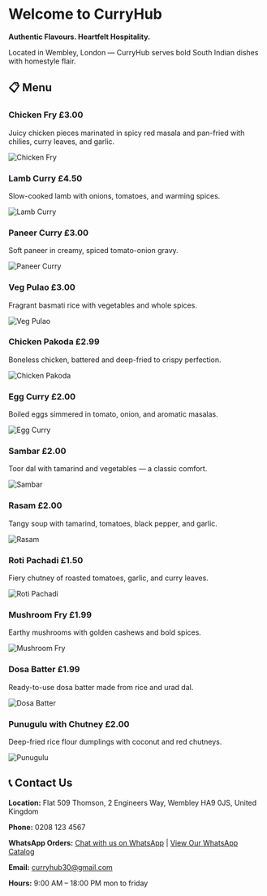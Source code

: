 <!DOCTYPE html>
<html lang="en">
<head>
  <meta charset="UTF-8">
  <meta name="viewport" content="width=device-width, initial-scale=1.0">
  <title>CurryHub</title>
  <link rel="stylesheet" href="styles.css">
</head>
<body>

  <h1>Welcome to CurryHub</h1>
  <p><strong>Authentic Flavours. Heartfelt Hospitality.</strong></p>
  <p>Located in Wembley, London — CurryHub serves bold South Indian dishes with homestyle flair.</p>

  <h2>📋 Menu</h2>

  <div class="menu-item">
    <h3>Chicken Fry <span class="price">£3.00</span></h3>
    <p>Juicy chicken pieces marinated in spicy red masala and pan-fried with chilies, curry leaves, and garlic.</p>
    <img src="images/chicken-fry.jpg" alt="Chicken Fry">
  </div>

  <div class="menu-item">
    <h3>Lamb Curry <span class="price">£4.50</span></h3>
    <p>Slow-cooked lamb with onions, tomatoes, and warming spices.</p>
    <img src="images/lamb-curry.jpg" alt="Lamb Curry">
  </div>

  <div class="menu-item">
    <h3>Paneer Curry <span class="price">£3.00</span></h3>
    <p>Soft paneer in creamy, spiced tomato-onion gravy.</p>
    <img src="images/paneer-curry.jpg" alt="Paneer Curry">
  </div>

  <div class="menu-item">
    <h3>Veg Pulao <span class="price">£3.00</span></h3>
    <p>Fragrant basmati rice with vegetables and whole spices.</p>
    <img src="images/veg-pulao.jpg" alt="Veg Pulao">
  </div>

  <div class="menu-item">
    <h3>Chicken Pakoda <span class="price">£2.99</span></h3>
    <p>Boneless chicken, battered and deep-fried to crispy perfection.</p>
    <img src="images/chicken-pakoda.jpg" alt="Chicken Pakoda">
  </div>

  <div class="menu-item">
    <h3>Egg Curry <span class="price">£2.00</span></h3>
    <p>Boiled eggs simmered in tomato, onion, and aromatic masalas.</p>
    <img src="images/egg-curry.jpg" alt="Egg Curry">
  </div>

  <div class="menu-item">
    <h3>Sambar <span class="price">£2.00</span></h3>
    <p>Toor dal with tamarind and vegetables — a classic comfort.</p>
    <img src="images/sambar.jpg" alt="Sambar">
  </div>

  <div class="menu-item">
    <h3>Rasam <span class="price">£2.00</span></h3>
    <p>Tangy soup with tamarind, tomatoes, black pepper, and garlic.</p>
    <img src="images/rasam.jpg" alt="Rasam">
  </div>

  <div class="menu-item">
    <h3>Roti Pachadi <span class="price">£1.50</span></h3>
    <p>Fiery chutney of roasted tomatoes, garlic, and curry leaves.</p>
    <img src="images/roti-pachadi.jpg" alt="Roti Pachadi">
  </div>

  <div class="menu-item">
    <h3>Mushroom Fry <span class="price">£1.99</span></h3>
    <p>Earthy mushrooms with golden cashews and bold spices.</p>
    <img src="images/mushroom-fry.jpg" alt="Mushroom Fry">
  </div>

  <div class="menu-item">
    <h3>Dosa Batter <span class="price">£1.99</span></h3>
    <p>Ready-to-use dosa batter made from rice and urad dal.</p>
    <img src="images/dosa-batter.jpg" alt="Dosa Batter">
  </div>

  <div class="menu-item">
    <h3>Punugulu with Chutney <span class="price">£2.00</span></h3>
    <p>Deep-fried rice flour dumplings with coconut and red chutneys.</p>
    <img src="images/punugulu.jpg" alt="Punugulu">
  </div>

  <h2>📞 Contact Us</h2>
<p><strong>Location:</strong> Flat 509 Thomson, 2 Engineers Way, Wembley HA9 0JS, United Kingdom</p>
<p><strong>Phone:</strong> 0208 123 4567</p>
<p><strong>WhatsApp Orders:</strong> 
  <a href="https://wa.me/447901501724" target="_blank">Chat with us on WhatsApp</a> | 
  <a href="https://wa.me/c/447901501724" target="_blank">View Our WhatsApp Catalog</a>
</p>
<p><strong>Email:</strong> <a href="mailto:curryhub30@gmail.com">curryhub30@gmail.com</a></p>
<p><strong>Hours:</strong> 9:00 AM – 18:00 PM mon to friday</p>
